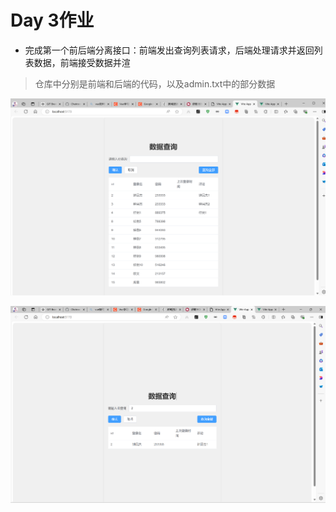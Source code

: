 # Day 3作业

- 完成第一个前后端分离接口：前端发出查询列表请求，后端处理请求并返回列表数据，前端接受数据并渲

> 仓库中分别是前端和后端的代码，以及admin.txt中的部分数据

![案例1](<./imgs/屏幕截图 2024-06-23 172210.png>)

![案例2](<./imgs/屏幕截图 2024-06-23 172444.png>)
